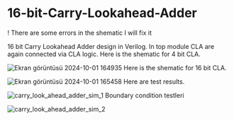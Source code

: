 # 16-bit-Carry-Lookahead-Adder
! There are some errors in the shematic I will fix it

16 bit Carry Lookahead Adder design in Verilog.
In top module CLA are again connected via CLA logic.
Here is the shematic for 4 bit CLA.

![Ekran görüntüsü 2024-10-01 164935](https://github.com/user-attachments/assets/665a08a3-ccc3-43b0-9b63-23a33a1481fc)
Here is the shematic for 16 bit CLA.

![Ekran görüntüsü 2024-10-01 165458](https://github.com/user-attachments/assets/35621c41-1f38-46dc-b31e-9c4634eb9278)
Here are test results.

![carry_look_ahead_adder_sim_1](https://github.com/user-attachments/assets/80ed3a78-90f4-491a-ad27-e1b80c3c83de)
Boundary condition testleri

![carry_look_ahead_adder_sim_2](https://github.com/user-attachments/assets/b8dc20e5-5d20-480e-855f-cac598a0ba0c)
